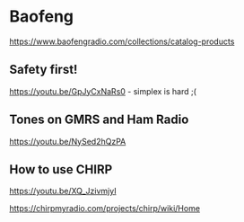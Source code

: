 # Baofeng

https://www.baofengradio.com/collections/catalog-products

## Safety first!

https://youtu.be/GpJyCxNaRs0 - simplex is hard ;(

## Tones on GMRS and Ham Radio

https://youtu.be/NySed2hQzPA

## How to use CHIRP

https://youtu.be/XQ_JzivmjyI

https://chirpmyradio.com/projects/chirp/wiki/Home
